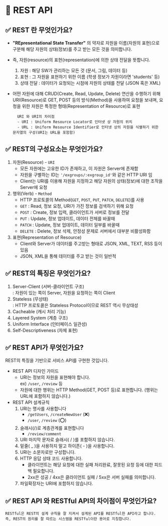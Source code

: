 # 📌 REST API
## ✅ REST 란 무엇인가요?
- **"REpresentational State Transfer"** 의 약자로
자원을 이름(자원의 표현)으로 구분해 해당 자원의 상태(정보)를 주고 받는 모든 것을 의미합니다.
- 즉, 자원(resource)의 표현(representation)에 의한 상태 전달을 뜻합니다.
    1. 자원 : 해당 SW가 관리하는 모든 것 (문서, 그림, 데이터 등)
    2. 표현 : 그 자원을 표현하기 위한 이름 (학생 정보가 자원이라면 'students' 등)
    3. 상태 전달 : 데이터가 요청되는 시점에 자원의 상태를 전달 (JSON 혹은 XML)
- 어떤 자원에 대해 CRUD(Create, Read, Update, Delete) 연산을 수행하기 위해
URI(Resource)로 GET, POST 등의 방식(Method)을 사용하여 요청을 보내며, 요청을 위한 자원은 특정한 형태(Representation of Resource)로 표현

        URI 와 URI의 차이점
        - URI : Uniform Resource Locator로 인터넷 상 자원의 위치
        - URL : Uniform Resource Identifier로 인터넷 상의 자원을 식별하기 위한 문자열의 구성(URI는 URL을 포함함)

## ✅ REST의 구성요소는 무엇인가요?
1. 자원(Resource) - `URI`
    - 모든 자원에는 고유한 ID가 존재하고, 이 자원은 Server에 존재함
    - 자원을 구별하는 ID는 `'/exgroups/:exgroup_id'`와 같은 HTTP URI 임
    - Client는 URI를 이용해 자원을 지정하고 해당 자원의 상태(정보)에 대한 조작을 Server에 요청
2. 행위(Verb) - `Method`
    - HTTP 프로토콜의 Method(`GET`, `POST`, `PUT`, `PATCH`, `DELETE`)를 사용
    - `GET` : Read, 정보 요청, URI가 가진 정보를 검색하기 위해 요청
    - `POST` : Create, 정보 입력, 클라이언트가 서버로 정보를 전달
    - `PUT` : Update, 정보 업데이트, 데이터 전체를 바꿀때
    - `PATCH` : Update, 정보 업데이트, 데이터 일부를 바꿀때
    - `DELETE` : Delete, 정보 삭제, 안정성 문제로 서버에서 대부분 비활성화함
3. 표현(Representation of Resource)
    - Client와 Server가 데이터를 주고받는 형태로 JSON, XML, TEXT, RSS 등이 있음
    - JSON, XML을 통해 데이터를 주고 받는 것이 일반적
## ✅ REST의 특징은 무엇인가요?
1. Server-Client (서버-클라이언트 구조)<br />
    : 자원이 있는 쪽이 Server, 자원을 요청하는 쪽이 Client
2. Stateless (무상태)<br />
    : HTTP 프로토콜은 Stateless Protocol이므로 REST 역시 무상태성
3. Cacheable (캐시 처리 기능)
4. Layered System (계층 구조)
5. Uniform Interface (인터페이스 일관성)
6. Self-Descriptiveness (자체 표현)

## ✅ REST API가 무엇인가요?
REST의 특징을 기반으로 서비스 API를 구현한 것입니다.
- REST API 디자인 가이드
    - URI는 정보의 자원을 표현해야 합니다. <br />
    ex) `/user`, `/review` 등
    - 자원에 대한 행위는 HTTP Method(GET, POST 등)로 표현합니다. (행위는 URL에 포함하지 않습니다.)
- REST API 설계규칙
    1. URI는 명사를 사용합니다<br />
        - `/getUsers`, `/createNewUser` (❌)
        - `/user`, `/review` (⭕)
    2. 슬래시(/)로 계층관계를 표현합니다
        - `/review/comment`
    3. URI 마지막 문자로 슬래시( / )를 포함하지 않습니다.
    4. 밑줄( _ )을 사용하지 말고 하이픈( - )을 사용합니다.
    5. URI는 소문자로만 구성합니다.
    6. HTTP 응답 상태 코드 사용합니다.
        - 클라이언트는 해당 요청에 대한 실패 처리완료, 잘못된 요청 등에 대한 피드백 필요합니다.
        - 2xx은 성공 / 4xx은 클라이언트 실패 / 5xx은 서버 실패를 의미합니다.
    7. 파일확장자는 URI에 포함하지 않습니다.

## ✅ REST API 와 RESTful API의 차이점이 무엇인가요?
    RESTful은 REST의 설계 규칙을 잘 지켜서 설계된 API를 RESTful한 API라고 합니다.
    즉, REST의 원리를 잘 따르는 시스템을 RESTful이란 용어로 지칭합니다.